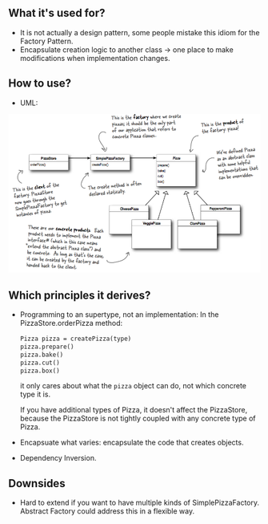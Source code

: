 ## What it's used for?
- It is not actually a design pattern, some people mistake this idiom for the Factory Pattern.
- Encapsulate creation logic to another class -> one place to make modifications when implementation changes.

## How to use?
- UML:
<img src="./pics/simple-factory.png" />

## Which principles it derives?
- Programming to an supertype, not an implementation:
  In the PizzaStore.orderPizza method:
  ```
  Pizza pizza = createPizza(type)
  pizza.prepare()
  pizza.bake()
  pizza.cut()
  pizza.box()
  ```
  it only cares about what the `pizza` object can do, not which concrete type it is.
  
  If you have additional types of Pizza, it doesn't affect the PizzaStore, because the PizzaStore is not tightly coupled with any concrete type of Pizza.
  
- Encapsuate what varies: encapsulate the code that creates objects.

- Dependency Inversion.

## Downsides
- Hard to extend if you want to have multiple kinds of SimplePizzaFactory. Abstract Factory could address this in a flexible way.
